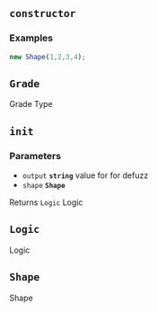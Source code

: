 ## `constructor`





### Examples

```js
new Shape(1,2,3,4);
```


## `Grade`

Grade Type





## `init`



### Parameters

* `output` **`string`** value for for defuzz
* `shape` **`Shape`** 



Returns `Logic` Logic

## `Logic`

Logic





## `Shape`

Shape






